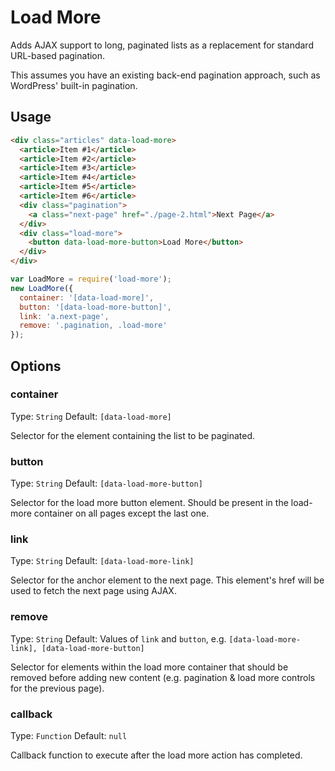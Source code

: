 # Load More

Adds AJAX support to long, paginated lists as a replacement for standard URL-based pagination.

This assumes you have an existing back-end pagination approach, such as WordPress' built-in pagination.

## Usage

```html
<div class="articles" data-load-more>
  <article>Item #1</article>
  <article>Item #2</article>
  <article>Item #3</article>
  <article>Item #4</article>
  <article>Item #5</article>
  <article>Item #6</article>
  <div class="pagination">
    <a class="next-page" href="./page-2.html">Next Page</a>
  </div>
  <div class="load-more">
    <button data-load-more-button>Load More</button>
  </div>
</div>
```

```js
var LoadMore = require('load-more');
new LoadMore({
  container: '[data-load-more]',
  button: '[data-load-more-button]',
  link: 'a.next-page',
  remove: '.pagination, .load-more'
});
```

## Options

### container
Type: `String`
Default: `[data-load-more]`

Selector for the element containing the list to be paginated.

### button
Type: `String`
Default: `[data-load-more-button]`

Selector for the load more button element. Should be present in the load-more container on all pages except the last one.

### link
Type: `String`
Default: `[data-load-more-link]`

Selector for the anchor element to the next page. This element's href will be used to fetch the next page using AJAX.

### remove
Type: `String`
Default: Values of `link` and `button`, e.g. `[data-load-more-link], [data-load-more-button]`

Selector for elements within the load more container that should be removed before adding new content (e.g. pagination & load more controls for the previous page).

### callback
Type: `Function`
Default: `null`

Callback function to execute after the load more action has completed.
